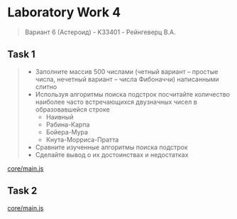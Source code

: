 # Laboratory Work 4
> Вариант 6 (Астероид) - K33401 - Рейнгеверц В.А.


## Task 1
> - Заполните массив 500 числами (четный вариант – простые числа,
нечетный вариант – числа Фибоначчи) написанными слитно
> - Используя алгоритмы поиска подстрок посчитайте количество наиболее часто встречающихся двузначных чисел в образовавшейся строке
>   - Наивный
>   - Рабина-Карпа
>   - Бойера-Мура
>   - Кнута-Морриса-Пратта 
> - Сравните изученные алгоритмы поиска подстрок
> - Сделайте вывод о их достоинствах и недостатках



[core/main.js](core/main.js)


## Task 2
>
[core/main.js](core/main.js)

